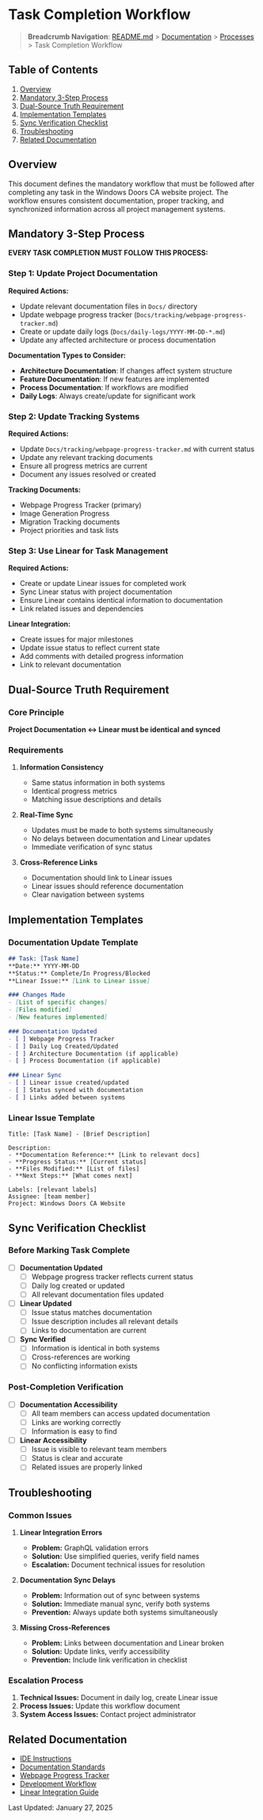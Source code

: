# Task Completion Workflow

> **Breadcrumb Navigation**: [README.md](../../README.md) > [Documentation](../index.md) > [Processes](./index.md) > Task Completion Workflow

## Table of Contents

1. [Overview](#overview)
2. [Mandatory 3-Step Process](#mandatory-3-step-process)
3. [Dual-Source Truth Requirement](#dual-source-truth-requirement)
4. [Implementation Templates](#implementation-templates)
5. [Sync Verification Checklist](#sync-verification-checklist)
6. [Troubleshooting](#troubleshooting)
7. [Related Documentation](#related-documentation)

## Overview

This document defines the mandatory workflow that must be followed after completing any task in the Windows Doors CA website project. The workflow ensures consistent documentation, proper tracking, and synchronized information across all project management systems.

## Mandatory 3-Step Process

**EVERY TASK COMPLETION MUST FOLLOW THIS PROCESS:**

### Step 1: Update Project Documentation

**Required Actions:**
- Update relevant documentation files in `Docs/` directory
- Update webpage progress tracker (`Docs/tracking/webpage-progress-tracker.md`)
- Create or update daily logs (`Docs/daily-logs/YYYY-MM-DD-*.md`)
- Update any affected architecture or process documentation

**Documentation Types to Consider:**
- **Architecture Documentation**: If changes affect system structure
- **Feature Documentation**: If new features are implemented
- **Process Documentation**: If workflows are modified
- **Daily Logs**: Always create/update for significant work

### Step 2: Update Tracking Systems

**Required Actions:**
- Update `Docs/tracking/webpage-progress-tracker.md` with current status
- Update any relevant tracking documents
- Ensure all progress metrics are current
- Document any issues resolved or created

**Tracking Documents:**
- Webpage Progress Tracker (primary)
- Image Generation Progress
- Migration Tracking documents
- Project priorities and task lists

### Step 3: Use Linear for Task Management

**Required Actions:**
- Create or update Linear issues for completed work
- Sync Linear status with project documentation
- Ensure Linear contains identical information to documentation
- Link related issues and dependencies

**Linear Integration:**
- Create issues for major milestones
- Update issue status to reflect current state
- Add comments with detailed progress information
- Link to relevant documentation

## Dual-Source Truth Requirement

### Core Principle

**Project Documentation ↔ Linear must be identical and synced**

### Requirements

1. **Information Consistency**
   - Same status information in both systems
   - Identical progress metrics
   - Matching issue descriptions and details

2. **Real-Time Sync**
   - Updates must be made to both systems simultaneously
   - No delays between documentation and Linear updates
   - Immediate verification of sync status

3. **Cross-Reference Links**
   - Documentation should link to Linear issues
   - Linear issues should reference documentation
   - Clear navigation between systems

## Implementation Templates

### Documentation Update Template

```markdown
## Task: [Task Name]
**Date:** YYYY-MM-DD
**Status:** Complete/In Progress/Blocked
**Linear Issue:** [Link to Linear issue]

### Changes Made
- [List of specific changes]
- [Files modified]
- [New features implemented]

### Documentation Updated
- [ ] Webpage Progress Tracker
- [ ] Daily Log Created/Updated
- [ ] Architecture Documentation (if applicable)
- [ ] Process Documentation (if applicable)

### Linear Sync
- [ ] Linear issue created/updated
- [ ] Status synced with documentation
- [ ] Links added between systems
```

### Linear Issue Template

```
Title: [Task Name] - [Brief Description]

Description:
- **Documentation Reference:** [Link to relevant docs]
- **Progress Status:** [Current status]
- **Files Modified:** [List of files]
- **Next Steps:** [What comes next]

Labels: [relevant labels]
Assignee: [team member]
Project: Windows Doors CA Website
```

## Sync Verification Checklist

### Before Marking Task Complete

- [ ] **Documentation Updated**
  - [ ] Webpage progress tracker reflects current status
  - [ ] Daily log created or updated
  - [ ] All relevant documentation files updated

- [ ] **Linear Updated**
  - [ ] Issue status matches documentation
  - [ ] Issue description includes all relevant details
  - [ ] Links to documentation are current

- [ ] **Sync Verified**
  - [ ] Information is identical in both systems
  - [ ] Cross-references are working
  - [ ] No conflicting information exists

### Post-Completion Verification

- [ ] **Documentation Accessibility**
  - [ ] All team members can access updated documentation
  - [ ] Links are working correctly
  - [ ] Information is easy to find

- [ ] **Linear Accessibility**
  - [ ] Issue is visible to relevant team members
  - [ ] Status is clear and accurate
  - [ ] Related issues are properly linked

## Troubleshooting

### Common Issues

1. **Linear Integration Errors**
   - **Problem:** GraphQL validation errors
   - **Solution:** Use simplified queries, verify field names
   - **Escalation:** Document technical issues for resolution

2. **Documentation Sync Delays**
   - **Problem:** Information out of sync between systems
   - **Solution:** Immediate manual sync, verify both systems
   - **Prevention:** Always update both systems simultaneously

3. **Missing Cross-References**
   - **Problem:** Links between documentation and Linear broken
   - **Solution:** Update links, verify accessibility
   - **Prevention:** Include link verification in checklist

### Escalation Process

1. **Technical Issues:** Document in daily log, create Linear issue
2. **Process Issues:** Update this workflow document
3. **System Access Issues:** Contact project administrator

## Related Documentation

- [IDE Instructions](../../IDE%20Instructions/ide-instructions.md)
- [Documentation Standards](./documentation-standards.md)
- [Webpage Progress Tracker](../tracking/webpage-progress-tracker.md)
- [Development Workflow](./development-workflow.md)
- [Linear Integration Guide](../integrations/linear-integration.md)

Last Updated: January 27, 2025
